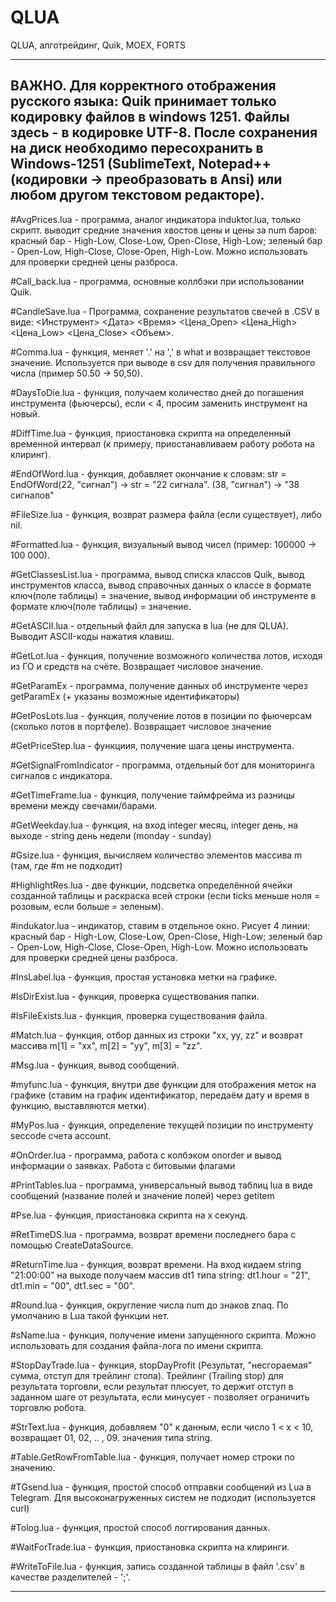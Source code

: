 # QLUA
QLUA, алготрейдинг, Quik, MOEX, FORTS

-------------------------------------------------
ВАЖНО. Для корректного отображения русского языка: Quik принимает только кодировку файлов в windows 1251. Файлы здесь - в кодировке UTF-8. После сохранения на диск необходимо пересохранить в Windows-1251 (SublimeText, Notepad++ (кодировки -> преобразовать в Ansi) или любом другом текстовом редакторе).
-------------------------------------------------

#AvgPrices.lua - программа, аналог индикатора induktor.lua, только скрипт. выводит средние значения хвостов цены и цены за num баров: красный бар - High-Low, Close-Low, Open-Close, High-Low; зеленый бар - Open-Low, High-Close, Close-Open, High-Low. Можно использовать для проверки средней цены разброса.

#Call_back.lua - программа, основные коллбэки при использовании Quik.

#CandleSave.lua - Программа, сохранение результатов свечей в .CSV в виде: <Инструмент> <Дата> <Время> <Цена_Open> <Цена_High> <Цена_Low> <Цена_Close> <Объем>.

#Comma.lua - функция, меняет '.' на ',' в what и возвращает текстовое значение. Используется при выводе в csv для получения правильного числа (пример 50.50 -> 50,50).

#DaysToDie.lua - функция, получаем количество дней до погашения инструмента (фьючерсы), если < 4, просим заменить инструмент на новый.

#DiffTime.lua - функция, приостановка скрипта на определенный временной интервал (к примеру, приостанавливаем работу робота на клиринг).

#EndOfWord.lua - функция, добавляет окончание к словам: str = EndOfWord(22, "сигнал") -> str = "22 сигнала". (38, "сигнал") -> "38 сигналов"

#FileSize.lua - функция, возврат размера файла (если существует), либо nil.

#Formatted.lua - функция, визуальный вывод чисел (пример: 100000 -> 100 000).

#GetClassesList.lua - программа, вывод списка классов Quik, вывод инструментов класса, вывод справочных данных о классе в формате ключ(поле таблицы) = значение, вывод информации об инструменте в формате ключ(поле таблицы) = значение.

#GetASCII.lua - отдельный файл для запуска в lua (не для QLUA). Выводит ASCII-коды нажатия клавиш.

#GetLot.lua - функция, получение возможного количества лотов, исходя из ГО и средств на счёте. Возвращает числовое значение.

#GetParamEx - программа, получение данных об инструменте через getParamEx (+ указаны возможные идентификаторы)

#GetPosLots.lua - функция, получение лотов в позиции по фьючерсам (сколько лотов в портфеле). Возвращает числовое значение

#GetPriceStep.lua - функциия, получение шага цены инструмента.

#GetSignalFromIndicator - программа, отдельный бот для мониторинга сигналов с индикатора.

#GetTimeFrame.lua - функция, получение таймфрейма из разницы времени между свечами/барами.

#GetWeekday.lua - функция, на вход integer месяц, integer день, на выходе - string день недели (monday - sunday)

#Gsize.lua - функция, вычисляем количество элементов массива m (там, где #m не подходит)

#HighlightRes.lua - две функции, подсветка определённой ячейки созданной таблицы и раскраска всей строки (если ticks меньше ноля = розовым, если больше = зеленым).

#indukator.lua - индикатор, ставим в отдельное окно. Рисует 4 линии: красный бар - High-Low, Close-Low, Open-Close, High-Low; зеленый бар - Open-Low, High-Close, Close-Open, High-Low. Можно использовать для проверки средней цены разброса.

#InsLabel.lua - функция, простая установка метки на графике.

#IsDirExist.lua - функция, проверка существования папки.

#IsFileExists.lua - функция, проверка существования файла.

#Match.lua - функция, отбор данных из строки "xx, yy, zz" и возврат массива m[1] = "xx", m[2] = "yy", m[3] = "zz".

#Msg.lua - функция, вывод сообщений.

#myfunc.lua - функция, внутри две функции для отображения меток на графике (ставим на график идентификатор, передаём дату и время в функцию, выставляются метки).

#MyPos.lua - функция, определение текущей позиции по инструменту seccode счета account.

#OnOrder.lua - программа, работа с колбэком onorder и вывод информации о заявках. Работа с битовыми флагами

#PrintTables.lua - программа, универсальный вывод таблиц lua в виде сообщений (название полей и значение полей) через getitem

#Pse.lua - функция, приостановка скрипта на х секунд.

#RetTimeDS.lua - программа, возврат времени последнего бара с помощью CreateDataSource.

#ReturnTime.lua - функция, возврат времени. На вход кидаем string "21:00:00" на выходе получаем массив dt1 типа string: dt1.hour = "21", dt1.min = "00", dt1.sec = "00".

#Round.lua - функция, округление числа num до знаков znaq. По умолчанию в Lua такой функции нет.

#sName.lua - функция, получение имени запущенного скрипта. Можно использовать для создания файла-лога по имени скрипта.

#StopDayTrade.lua - функция, stopDayProfit (Результат, "несгораемая" сумма, отступ для трейлинг стопа). Трейлинг (Trailing stop) для результата торговли, если результат плюсует, то держит отступ в заданном шаге от результата, если минусует - позволяет ограничить торговлю робота.

#StrText.lua - функция, добавляем "0" к данным, если число 1 < x < 10, возвращает 01, 02, .. , 09. значения типа string.

#Table.GetRowFromTable.lua - функция, получает номер строки по значению.

#TGsend.lua - функция, простой способ отправки сообщений из Lua в Telegram. Для высоконагруженных систем не подходит (используется curl)

#Tolog.lua - функция, простой способ логгирования данных.

#WaitForTrade.lua - функция, приостановка скрипта на клиринги.

#WriteToFile.lua - функция, запись созданной таблицы в файл '.csv' в качестве разделителей - ';'.

-----------------------------------------------------------------------------------------















